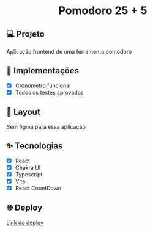 <h1 align="center">
  Pomodoro 25 + 5
</h1>

## 💻 Projeto

Aplicação frontend de uma ferramenta pomodoro

## 🔨 Implementações

- [x] Cronometro funcional
- [x] Todos os testes aprovados

## 🎨 Layout

Sem figma para essa aplicação

## ✨ Tecnologias

- [x] React
- [x] Chakra UI
- [x] Typescript
- [x] Vite
- [x] React CountDown

## 🌐 Deploy

[Link do deploy](https://pomodoro-caio-giffoni.vercel.app/)
